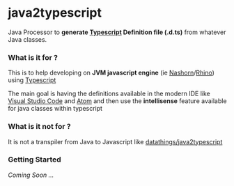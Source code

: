 # java2typescript

Java Processor to **generate [Typescript](https://www.typescriptlang.org/)  Definition file (.d.ts)** from whatever Java classes.

### What is it for ?

This is to help developing on **JVM javascript engine** (ie [Nashorn](http://www.oracle.com/technetwork/articles/java/jf14-nashorn-2126515.html)/[Rhino](https://github.com/mozilla/rhino)) using [Typescript](https://www.typescriptlang.org/)

The main goal is having the definitions available in the modern IDE like [Visual Studio Code](https://code.visualstudio.com/) and [Atom](https://atom.io/) and then use the **intellisense** feature available for java classes within typescript

### What is it not for ?

It is not a transpiler from Java to Javascript like  [datathings/java2typescript](https://github.com/datathings/java2typescript)


### Getting Started


_Coming Soon ..._

